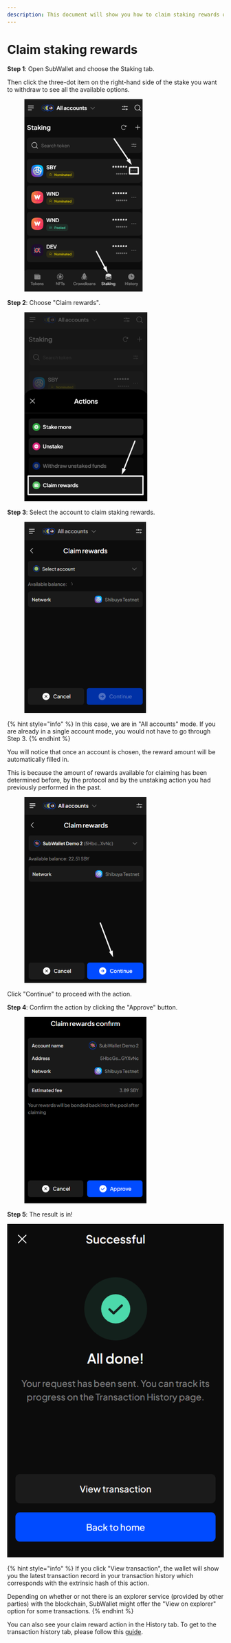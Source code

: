 ```yaml
---
description: This document will show you how to claim staking rewards on SubWallet.
---
```


# Claim staking rewards

**Step 1**: Open SubWallet and choose the Staking tab.&#x20;

Then click the three-dot item on the right-hand side of the stake you want to withdraw to see all the available options.

<div align="left">

<figure><img src="../../../.gitbook/assets/image (1690).png" alt="" width="275"><figcaption></figcaption></figure>

</div>

**Step 2**: Choose "Claim rewards".

<div align="left">

<figure><img src="../../../.gitbook/assets/image (1691).png" alt="" width="286"><figcaption></figcaption></figure>

</div>

**Step 3**: Select the account to claim staking rewards.&#x20;

<div align="left">

<figure><img src="../../../.gitbook/assets/image (1692).png" alt="" width="283"><figcaption></figcaption></figure>

</div>

{% hint style="info" %}
In this case, we are in "All accounts" mode. If you are already in a single account mode, you would not have to go through Step 3.&#x20;
{% endhint %}

You will notice that once an account is chosen, the reward amount will be automatically filled in.&#x20;

This is because the amount of rewards available for claiming has been determined before, by the protocol and by the unstaking action you had previously performed in the past.&#x20;

<div align="left">

<figure><img src="../../../.gitbook/assets/image (1693).png" alt="" width="284"><figcaption></figcaption></figure>

</div>

Click "Continue" to proceed with the action.&#x20;



**Step 4**: Confirm the action by clicking the "Approve" button.&#x20;

<div align="left">

<figure><img src="../../../.gitbook/assets/image (1694).png" alt="" width="284"><figcaption></figcaption></figure>

</div>

**Step 5**: The result is in!

![](<../../../.gitbook/assets/image (1199).png>)

{% hint style="info" %}
If you click "View transaction", the wallet will show you the latest transaction record in your transaction history which corresponds with the extrinsic hash of this action.&#x20;

Depending on whether or not there is an explorer service (provided by other parties) with the blockchain, SubWallet might offer the "View on explorer" option for some transactions.
{% endhint %}

You can also see your claim reward action in the History tab. To get to the transaction history tab, please follow this [guide](../../view-transaction-history.md).

